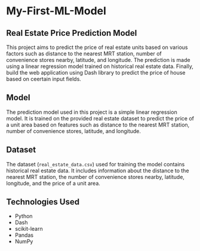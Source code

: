 # My-First-ML-Model
## Real Estate Price Prediction Model

This project aims to predict the price of real estate units based on various factors such as distance to the nearest MRT station, number of convenience stores nearby, latitude, and longitude. The prediction is made using a linear regression model trained on historical real estate data. Finally, build the web application using Dash library to predict the price of house based on ceertain input fields.


## Model

The prediction model used in this project is a simple linear regression model. It is trained on the provided real estate dataset to predict the price of a unit area based on features such as distance to the nearest MRT station, number of convenience stores, latitude, and longitude.

## Dataset

The dataset (`real_estate_data.csv`) used for training the model contains historical real estate data. It includes information about the distance to the nearest MRT station, the number of convenience stores nearby, latitude, longitude, and the price of a unit area.

## Technologies Used

- Python
- Dash
- scikit-learn
- Pandas
- NumPy

